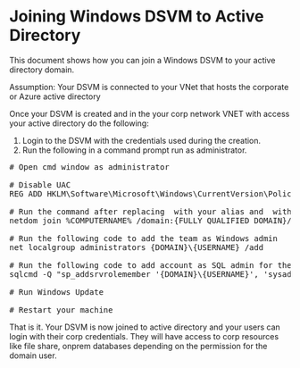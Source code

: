 # Joining Windows DSVM to Active Directory

This document shows how you can  join a Windows DSVM to your active directory domain. 

Assumption: Your DSVM is connected to your VNet that hosts the corporate or Azure active directory

Once your DSVM is created and in the your corp network VNET with access your active directory do the following:

1. Login to the DSVM with the credentials used during the creation. 
2. Run the following in a command prompt run as administrator. 

<pre>
# Open cmd window as administrator

# Disable UAC
REG ADD HKLM\Software\Microsoft\Windows\CurrentVersion\Policies\System /v EnableLUA /t REG_DWORD /d 0x0 /f

# Run the command after replacing <UserName> with your alias and <Password> with your password
netdom join %COMPUTERNAME% /domain:{FULLY QUALIFIED DOMAIN}/userd:{DOMAIN}\{USERNAME} /passwordd:{PASSWORD}

# Run the following code to add the team as Windows admin
net localgroup administrators {DOMAIN}\{USERNAME} /add

# Run the following code to add account as SQL admin for the local SQL Server database on the DSVM (if needed)
sqlcmd -Q "sp_addsrvrolemember '{DOMAIN}\{USERNAME}', 'sysadmin'"

# Run Windows Update 

# Restart your machine 
</pre>

That is it. Your DSVM is now joined to active directory and your  users can login with their corp credentials. They will have access to corp resources like file share, onprem databases depending on the permission for the domain user. 
